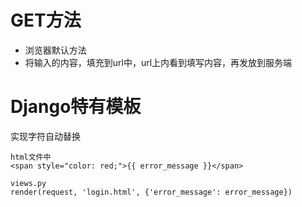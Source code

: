 # GET方法 #
- 浏览器默认方法
- 将输入的内容，填充到url中，url上内看到填写内容，再发放到服务端


# Django特有模板 #
实现字符自动替换

	html文件中
	<span style="color: red;">{{ error_message }}</span>
	
	views.py
	render(request, 'login.html', {'error_message': error_message})

	

